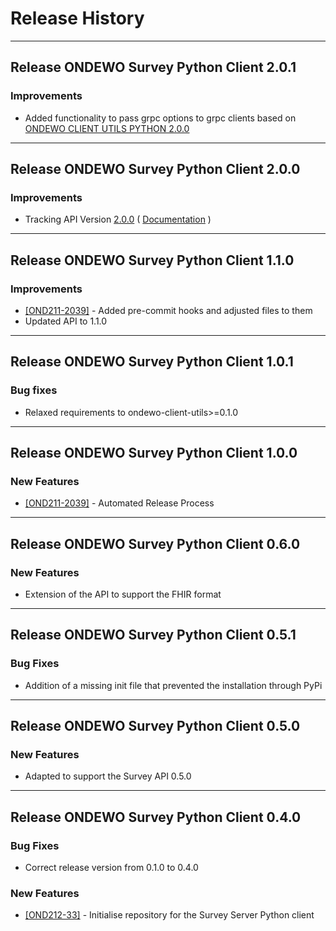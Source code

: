 # Release History

*****************
## Release ONDEWO Survey Python Client 2.0.1

### Improvements
 * Added functionality to pass grpc options to grpc clients based on [ONDEWO CLIENT UTILS PYTHON 2.0.0](https://github.com/ondewo/ondewo-client-utils-python/releases/tag/2.0.0)


*****************
## Release ONDEWO Survey Python Client 2.0.0

### Improvements
 * Tracking API Version [2.0.0](https://github.com/ondewo/ondewo-survey-api/releases/tag/2.0.0) ( [Documentation](https://ondewo.github.io/ondewo-survey-api/) )

*****************
## Release ONDEWO Survey Python Client 1.1.0

### Improvements

 * [[OND211-2039]](https://ondewo.atlassian.net/browse/OND211-2039) - Added pre-commit hooks and adjusted files to them
 * Updated API to 1.1.0

*****************
## Release ONDEWO Survey Python Client 1.0.1

### Bug fixes
 * Relaxed requirements to ondewo-client-utils>=0.1.0

*****************
## Release ONDEWO Survey Python Client 1.0.0

### New Features

 * [[OND211-2039]](https://ondewo.atlassian.net/browse/OND211-2039) - Automated Release Process

*****************
## Release ONDEWO Survey Python Client 0.6.0

### New Features
 * Extension of the API to support the FHIR format

*****************
## Release ONDEWO Survey Python Client 0.5.1

### Bug Fixes
 * Addition of a missing init file that prevented the installation through PyPi

*****************
## Release ONDEWO Survey Python Client 0.5.0

### New Features
 * Adapted to support the Survey API 0.5.0

*****************
## Release ONDEWO Survey Python Client 0.4.0

### Bug Fixes
 * Correct release version from 0.1.0 to 0.4.0

### New Features
* [[OND212-33]](https://ondewo.atlassian.net/browse/OND212-33) - Initialise repository for the Survey Server Python client

